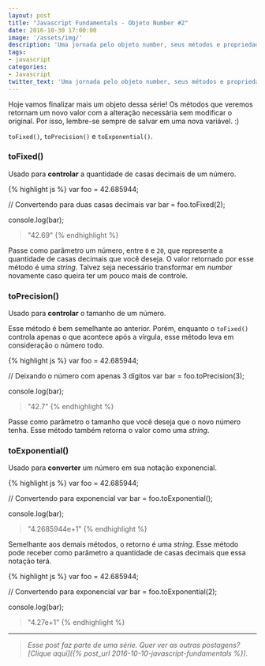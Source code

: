 ```yaml
---
layout: post
title: "Javascript Fundamentals - Objeto Number #2"
date: 2016-10-30 17:00:00
image: '/assets/img/'
description: 'Uma jornada pelo objeto number, seus métodos e propriedades.'
tags:
- javascript
categories:
- Javascript
twitter_text: 'Uma jornada pelo objeto number, seus métodos e propriedades.'
---
```


Hoje vamos finalizar mais um objeto dessa série! Os métodos que veremos retornam um novo valor com a alteração necessária sem modificar o original. Por isso, lembre-se sempre de salvar em uma nova variável. :)

`toFixed()`, `toPrecision()` e `toExponential()`.


### toFixed()

Usado para **controlar** a quantidade de casas decimais de um número.

{% highlight js %}
var foo = 42.685944;

// Convertendo para duas casas decimais
var bar = foo.toFixed(2);

console.log(bar);
> "42.69"
{% endhighlight %}

Passe como parâmetro um número, entre `0` e `20`, que represente a quantidade de casas decimais que você deseja. O valor retornado por esse método é uma _string_. Talvez seja necessário transformar em _number_ novamente caso queira ter um pouco mais de controle.

### toPrecision()

Usado para **controlar** o tamanho de um número.

Esse método é bem semelhante ao anterior. Porém, enquanto o `toFixed()` controla apenas o que acontece após a vírgula, esse método leva em consideração o número todo.

{% highlight js %}
var foo = 42.685944;

// Deixando o número com apenas 3 dígitos
var bar = foo.toPrecision(3);

console.log(bar);
> "42.7"
{% endhighlight %}

Passe como parâmetro o tamanho que você deseja que o novo número tenha. Esse método também retorna o valor como uma _string_.

### toExponential()

Usado para **converter** um número em sua notação exponencial.

{% highlight js %}
var foo = 42.685944;

// Convertendo para exponencial
var bar = foo.toExponential();

console.log(bar);
> "4.2685944e+1"
{% endhighlight %}

Semelhante aos demais métodos, o retorno é uma _string_. Esse método pode receber como parâmetro a quantidade de casas decimais que essa notação terá.

{% highlight js %}
var foo = 42.685944;

// Convertendo para exponencial
var bar = foo.toExponential(2);

console.log(bar);
> "4.27e+1"
{% endhighlight %}

---

> _Esse post faz parte de uma série. Quer ver as outras postagens? [Clique aqui]({% post_url 2016-10-10-javascript-fundamentals %})._
